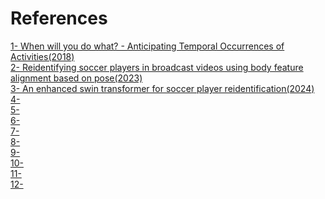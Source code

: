 # References

[1- When will you do what? - Anticipating Temporal Occurrences of Activities(2018)](https://arxiv.org/abs/1804.00892) <br>
[2- Reidentifying soccer players in broadcast videos using body feature alignment based on pose(2023) ](https://dl.acm.org/doi/abs/10.1145/3603781.3603860) <br>
[3- An enhanced swin transformer for soccer player reidentification(2024)](https://www.researchgate.net/publication/377334439_An_enhanced_Swin_Transformer_for_soccer_player_reidentification) <br>
[4-]() <br>
[5-]() <br>
[6-]() <br>
[7-]() <br>
[8-]() <br>
[9-]() <br>
[10-]() <br>
[11-]() <br>
[12-]() <br>
